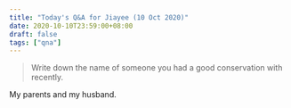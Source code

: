 ```yaml
---
title: "Today's Q&A for Jiayee (10 Oct 2020)"
date: 2020-10-10T23:59:00+08:00
draft: false
tags: ["qna"]
---
```

> Write down the name of someone you had a good conservation with recently.

My parents and my husband.

